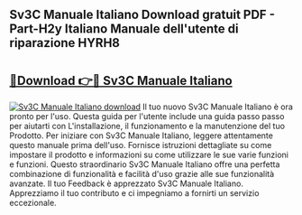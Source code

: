 ## Sv3C Manuale Italiano Download gratuit PDF - Part-H2y Italiano Manuale dell'utente di riparazione HYRH8

# <h2><a href="http://dfdi9gi.blite.top/?on=Sv3C+Manuale+Italiano">🔗Download 👉🔴 Sv3C Manuale Italiano</a></h2>

[![Sv3C Manuale Italiano download](https://i.imgur.com/lujVjoI.png)](http://dfdi9gi.blite.top/?on=Sv3C+Manuale+Italiano)
Il tuo nuovo Sv3C Manuale Italiano è ora pronto per l'uso. Questa guida per l'utente include una guida passo passo per aiutarti con L'installazione, il funzionamento e la manutenzione del tuo Prodotto. Per iniziare con Sv3C Manuale Italiano, leggere attentamente questo manuale prima dell'uso. Fornisce istruzioni dettagliate su come impostare il prodotto e informazioni su come utilizzare le sue varie funzioni e funzioni. Questo straordinario Sv3C Manuale Italiano offre una perfetta combinazione di funzionalità e facilità d'uso grazie alle sue funzionalità avanzate. Il tuo Feedback è apprezzato Sv3C Manuale Italiano. Apprezziamo il tuo contributo e ci impegniamo a fornirti un servizio eccezionale.
